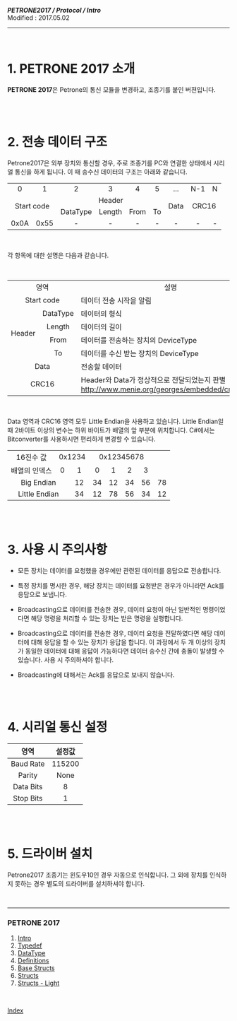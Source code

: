 ***PETRONE2017 / Protocol / Intro***<br>
Modified : 2017.05.02

---

<br>

# 1. PETRONE 2017 소개

**PETRONE 2017**은 Petrone의 통신 모듈을 변경하고, 조종기를 붙인 버젼입니다.


<br>
<br>


# 2. 전송 데이터 구조

Petrone2017은 외부 장치와 통신할 경우, 주로 조종기를 PC와 연결한 상태에서 시리얼 통신을 하게 됩니다. 이 때 송수신 데이터의 구조는 아래와 같습니다.

<table>
    <tr>
        <td><div align="center">0</div></td>
        <td><div align="center">1</div></td>
        <td><div align="center">2</div></td>
        <td><div align="center">3</div></td>
        <td><div align="center">4</div></td>
        <td><div align="center">5</div></td>
        <td><div align="center">...</div></td>
        <td><div align="center">N-1</div></td>
        <td><div align="center">N</div></td>
    </tr>
    <tr>
        <td rowspan="2" colspan="2"><div align="center">Start code</div></td>
        <td colspan="4"><div align="center">Header</div></td>
        <td rowspan="2"><div align="center">Data</div></td>
        <td rowspan="2" colspan="2"><div align="center">CRC16</div></td>
    </tr>
    <tr>
        <td><div align="center">DataType</div></td>
        <td><div align="center">Length</div></td>
        <td><div align="center">From</div></td>
        <td><div align="center">To</div></td>
    </tr>
    <tr>
        <td><div align="center">0x0A</div></td>
        <td><div align="center">0x55</div></td>
        <td><div align="center">-</div></td>
        <td><div align="center">-</div></td>
        <td><div align="center">-</div></td>
        <td><div align="center">-</div></td>
        <td><div align="center">-</div></td>
        <td><div align="center">-</div></td>
        <td><div align="center">-</div></td>
    </tr>
</table>

<br>

각 항목에 대한 설명은 다음과 같습니다.

<br>

<table>
	<tr>
		<td colspan="2"><div align="center">영역</div></td>
		<td><div align="center">설명</div></td>
	</tr>
	<tr>
		<td colspan="2"><div align="center">Start code</div></td>
		<td><div align="left">데이터 전송 시작을 알림</div></td>
	</tr>
	<tr>
		<td rowspan="4"><div align="center">Header</div></td>
		<td><div align="center">DataType</div></td>
		<td><div align="left">데이터의 형식</div></td>
	</tr>
	<tr>
		<td><div align="center">Length</div></td>
		<td><div align="left">데이터의 길이</div></td>
	</tr>
	<tr>
		<td><div align="center">From</div></td>
		<td><div align="left">데이터를 전송하는 장치의 DeviceType</div></td>
	</tr>
	<tr>
		<td><div align="center">To</div></td>
		<td><div align="left">데이터를 수신 받는 장치의 DeviceType</div></td>
	</tr>
	<tr>
		<td colspan="2"><div align="center">Data</div></td>
		<td><div align="left">전송할 데이터</div></td>
	</tr>
	<tr>
		<td colspan="2"><div align="center">CRC16</div></td>
		<td><div align="left">Header와 Data가 정상적으로 전달되었는지 판별<br><a href="http://www.menie.org/georges/embedded/crc16.html">http://www.menie.org/georges/embedded/crc16.html</a></div></td>
	</tr>
</table>

<br>

Data 영역과 CRC16 영역 모두 Little Endian을 사용하고 있습니다. Little Endian일 때 2바이트 이상의 변수는 하위 바이트가 배열의 앞 부분에 위치합니다. C#에서는 Bitconverter를 사용하시면 편리하게 변경할 수 있습니다.

<table>
	<tr>
		<td><div align="center">16진수 값</div></td>
		<td colspan="2"><div align="center">0x1234</div></td>
		<td colspan="4"><div align="center">0x12345678</div></td>
	</tr>
	<tr>
		<td><div align="center">배열의 인덱스</div></td>
		<td><div align="center">0</div></td>
		<td><div align="center">1</div></td>
		<td><div align="center">0</div></td>
		<td><div align="center">1</div></td>
		<td><div align="center">2</div></td>
		<td><div align="center">3</div></td>
	</tr>
	<tr>
		<td colspan="2"><div align="center">Big Endian</div></td>
		<td><div align="center">12</div></td>
		<td><div align="center">34</div></td>
		<td><div align="center">12</div></td>
		<td><div align="center">34</div></td>
		<td><div align="center">56</div></td>
		<td><div align="center">78</div></td>
	</tr>
	<tr>
		<td colspan="2"><div align="center">Little Endian</div></td>
		<td><div align="center">34</div></td>
		<td><div align="center">12</div></td>
		<td><div align="center">78</div></td>
		<td><div align="center">56</div></td>
		<td><div align="center">34</div></td>
		<td><div align="center">12</div></td>
	</tr>
</table>


<br>
<br>


# 3. 사용 시 주의사항

- 모든 장치는 데이터를 요청했을 경우에만 관련된 데이터를 응답으로 전송합니다.

- 특정 장치를 명시한 경우, 해당 장치는 데이터를 요청받은 경우가 아니라면 Ack를 응답으로 보냅니다.

- Broadcasting으로 데이터를 전송한 경우, 데이터 요청이 아닌 일반적인 명령이었다면 해당 명령을 처리할 수 있는 장치는 받은 명령을 실행합니다.

- Broadcasting으로 데이터를 전송한 경우, 데이터 요청을 전달하였다면 해당 데이터에 대해 응답을 할 수 있는 장치가 응답을 합니다. 이 과정에서 두 개 이상의 장치가 동일한 데이터에 대해 응답이 가능하다면 데이터 송수신 간에 충돌이 발생할 수 있습니다. 사용 시 주의하셔야 합니다.

- Broadcasting에 대해서는 Ack를 응답으로 보내지 않습니다.


<br>
<br>


# 4. 시리얼 통신 설정


|영역 | 설정값 |
|:---:|:---:|
| Baud Rate | 115200 |
| Parity | None      |
| Data Bits | 8 |
| Stop Bits | 1 |


<br>
<br>


# 5. 드라이버 설치

Petrone2017 조종기는 윈도우10인 경우 자동으로 인식합니다. 그 외에 장치를 인식하지 못하는 경우 별도의 드라이버를 설치하셔야 합니다.

<br>

---

### PETRONE 2017

1. [Intro](intro.md)
2. [Typedef](typedef.md)
3. [DataType](datatype.md)
4. [Definitions](definitions.md)
5. [Base Structs](base_structs.md)
6. [Structs](structs.md)
7. [Structs - Light](structs_light.md)

<br>

[Index](index.md)
